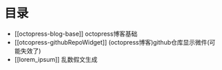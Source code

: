 # 目录


* [[octopress-blog-base]]  octopress博客基础
* [[otcopress-githubRepoWidget]] (octopress博客)github仓库显示微件(可能失效了)
* [[lorem_ipsum]] 乱数假文生成